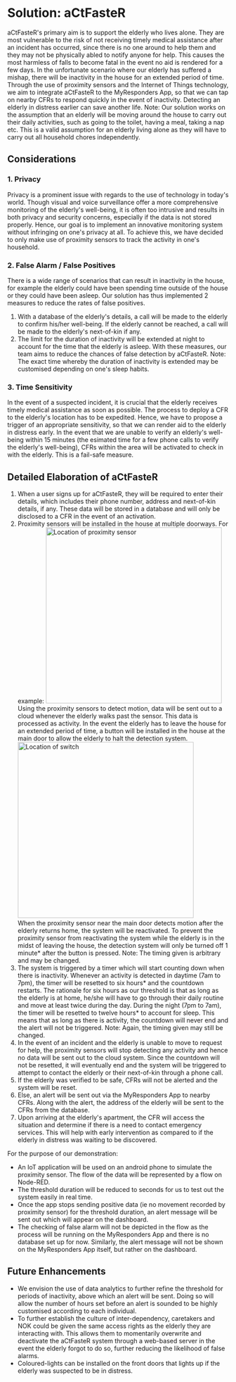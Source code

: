 # Solution: aCtFasteR
aCtFasteR's primary aim is to support the elderly who lives alone. They are most vulnerable to the risk of not receiving timely medical assistance after an incident has occurred, since there is no one around to help them and they may not be physically abled to notify anyone for help. This causes the most harmless of falls to become fatal in the event no aid is rendered for a few days. In the unfortunate scenario where our elderly has suffered a mishap, there will be inactivity in the house for an extended period of time. Through the use of proximity sensors and the Internet of Things technology, we aim to integrate aCtFasteR to the MyResponders App, so that we can tap on nearby CFRs to respond quickly in the event of inactivity. Detecting an elderly in distress earlier can save another life. 
Note: Our solution works on the assumption that an elderly will be moving around the house to carry out their daily activities, such as going to the toilet, having a meal, taking a nap etc. This is a valid assumption for an elderly living alone as they will have to carry out all household chores independently. 

## Considerations
### 1. Privacy 
Privacy is a prominent issue with regards to the use of technology in today's world. Though visual and voice surveillance offer a more comprehensive monitoring of the elderly's well-being, it is often too intrusive and results in both privacy and security concerns, especially if the data is not stored properly. Hence, our goal is to implement an innovative monitoring system without infringing on one's privacy at all. To achieve this, we have decided to only make use of proximity sensors to track the activity in one's household. 
### 2. False Alarm / False Positives
There is a wide range of scenarios that can result in inactivity in the house, for example the elderly could have been spending time outside of the house or they could have been asleep. Our solution has thus implemented 2 measures to reduce the rates of false positives.
1) With a database of the elderly's details, a call will be made to the elderly to confirm his/her well-being. If the elderly cannot be reached, a call will be made to the elderly's next-of-kin if any.
2) The limit for the duration of inactivity will be extended at night to account for the time that the elderly is asleep. With these measures, our team aims to reduce the chances of false detection by aCtFasteR.
Note: The exact time whereby the duration of inactivity is extended may be customised depending on one's sleep habits.
### 3. Time Sensitivity
In the event of a suspected incident, it is crucial that the elderly receives timely medical assistance as soon as possible. The process to deploy a CFR to the elderly's location has to be expedited. Hence, we have to propose a trigger of an appropriate sensitivity, so that we can render aid to the elderly in distress early. In the event that we are unable to verify an elderly's well-being within 15 minutes (the esimated time for a few phone calls to verify the elderly's well-being), CFRs within the area will be activated to check in with the elderly. This is a fail-safe measure.

## Detailed Elaboration of aCtFasteR
1. When a user signs up for aCtFasteR, they will be required to enter their details, which includes their phone number, address and next-of-kin details, if any. These data will be stored in a database and will only be disclosed to a CFR in the event of an activation.
2. Proximity sensors will be installed in the house at multiple doorways. For example:
<img src="https://github.com/cheweejia/WeNeedaTeamName-aCtFasteR_SCDFXIBM/blob/master/assets/images/Proximity%20Sensor%20location.jpg" alt="Location of proximity sensor" width="400px" height="400px"></a> </br>
Using the proximity sensors to detect motion, data will be sent out to a cloud whenever the elderly walks past the sensor. This data is processed as activity.  In the event the elderly has to leave the house for an extended period of time, a button will be installed in the house at the main door to allow the elderly to halt the detection system.
<img src="https://github.com/cheweejia/WeNeedaTeamName-aCtFasteR_SCDFXIBM/blob/master/assets/images/Switch%20location.jpg" alt="Location of switch" width="400px" height="400px"></a></br>
When the proximity sensor near the main door detects motion after the elderly returns home, the system will be reactivated. To prevent the proximity sensor from reactivating the system while the elderly is in the midst of leaving the house, the detection system will only be turned off 1 minute* after the button is pressed.
Note: The timing given is arbitrary and may be changed.
3. The system is triggered by a timer which will start counting down when there is inactivity. Whenever an activity is detected in daytime (7am to 7pm), the timer will be resetted to six hours* and the countdown restarts. The rationale for six hours as our threshold is that as long as the elderly is at home, he/she will have to go through their daily routine and move at least twice during the day. During the night (7pm to 7am), the timer will be resetted to twelve hours* to account for sleep. This means that as long as there is activity, the countdown will never end and the alert will not be triggered.
Note: Again, the timing given may still be changed.
4. In the event of an incident and the elderly is unable to move to request for help, the proximity sensors will stop detecting any activity and hence no data will be sent out to the cloud system. Since the countdown will not be resetted, it will eventually end and the system will be triggered to attempt to contact the elderly or their next-of-kin through a phone call.
5. If the elderly was verified to be safe, CFRs will not be alerted and the system will be reset.
6. Else, an alert will be sent out via the MyResponders App to nearby CFRs. Along with the alert, the address of the elderly will be sent to the CFRs from the database.
7. Upon arriving at the elderly's apartment, the CFR will access the situation and determine if there is a need to contact emergency services. This will help with early intervention as compared to if the elderly in distress was waiting to be discovered.

For the purpose of our demonstration:
- An IoT application will be used on an android phone to simulate the proximity sensor. The flow of the data will be represented by a flow on Node-RED. 
- The threshold duration will be reduced to seconds for us to test out the system easily in real time. 
- Once the app stops sending positive data (ie no movement recorded by proximity sensor) for the threshold duration, an alert message will be sent out which will appear on the dashboard. 
- The checking of false alarm will not be depicted in the flow as the process will be running on the MyResponders App and there is no database set up for now. Similarly, the alert message will not be shown on the MyResponders App itself, but rather on the dashboard.

## Future Enhancements
- We envision the use of data analytics to further refine the threshold for periods of inactivity, above which an alert will be sent. Doing so will allow the number of hours set before an alert is sounded to be highly customised according to each individual.
- To further establish the culture of inter-dependency, caretakers and NOK could be given the same access rights as the elderly they are interacting with. This allows them to momentarily overwrite and deactivate the aCtFasteR system through a web-based server in the event the elderly forgot to do so, further reducing the likelihood of false alarms. 
- Coloured-lights can be installed on the front doors that lights up if the elderly was suspected to be in distress.
